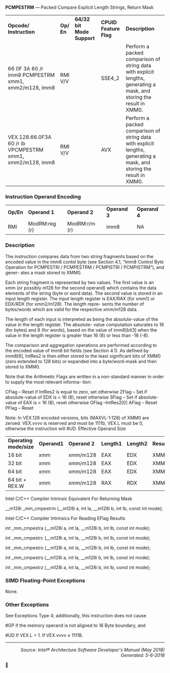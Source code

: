 <b>PCMPESTRM</b> —  Packed Compare Explicit Length Strings, Return Mask
<table>
	<tr>
		<td><b>Opcode/ Instruction</b></td>
		<td><b>Op/ En</b></td>
		<td><b>64/32 bit Mode Support</b></td>
		<td><b>CPUID Feature Flag</b></td>
		<td><b>Description</b></td>
	</tr>
	<tr>
		<td>66 0F 3A 60 /r imm8 PCMPESTRM xmm1, xmm2/m128, imm8</td>
		<td>RMI V/V</td>
		<td></td>
		<td>SSE4_2</td>
		<td>Perform a packed comparison of string data with explicit lengths, generating a mask, and storing the result in XMM0.</td>
	</tr>
	<tr>
		<td>VEX.128.66.0F3A 60 /r ib VPCMPESTRM xmm1, xmm2/m128, imm8</td>
		<td>RMI V/V</td>
		<td></td>
		<td>AVX</td>
		<td>Perform a packed comparison of string data with explicit lengths, generating a mask, and storing the result in XMM0.</td>
	</tr>
</table>


### Instruction Operand Encoding
<table>
	<tr>
		<td><b>Op/En</b></td>
		<td><b>Operand 1</b></td>
		<td><b>Operand 2</b></td>
		<td><b>Operand 3</b></td>
		<td><b>Operand 4</b></td>
	</tr>
	<tr>
		<td>RMI</td>
		<td>ModRM:reg (r)</td>
		<td>ModRM:r/m (r)</td>
		<td>imm8</td>
		<td>NA</td>
	</tr>
</table>


### Description
The instruction compares data from two string fragments based on the encoded value in the imm8 contol byte (see
Section 4.1, “Imm8 Control Byte Operation for PCMPESTRI / PCMPESTRM / PCMPISTRI / PCMPISTRM”), and gener-
ates a mask stored to XMM0.

Each string fragment is represented by two values. The first value is an xmm (or possibly m128 for the second
operand) which contains the data elements of the string (byte or word data). The second value is stored in an input
length register. The input length register is EAX/RAX (for xmm1) or EDX/RDX (for xmm2/m128). The length repre-
sents the number of bytes/words which are valid for the respective xmm/m128 data.

The length of each input is interpreted as being the absolute-value of the value in the length register. The absolute-
value computation saturates to 16 (for bytes) and 8 (for words), based on the value of imm8[bit3] when the value
in the length register is greater than 16 (8) or less than -16 (-8).

The comparison and aggregation operations are performed according to the encoded value of Imm8 bit fields (see
Section 4.1). As defined by imm8[6], IntRes2 is then either stored to the least significant bits of XMM0 (zero
extended to 128 bits) or expanded into a byte/word-mask and then stored to XMM0.

Note that the Arithmetic Flags are written in a non-standard manner in order to supply the most relevant informa-
tion:

CFlag – Reset if IntRes2 is equal to zero, set otherwise
ZFlag – Set if absolute-value of EDX is < 16 (8), reset otherwise
SFlag – Set if absolute-value of EAX is < 16 (8), reset otherwise
OFlag –IntRes2[0]
AFlag – Reset
PFlag – Reset

Note: In VEX.128 encoded versions, bits (MAXVL-1:128) of XMM0 are zeroed. VEX.vvvv is reserved and must be
1111b, VEX.L must be 0, otherwise the instruction will \#UD.
Effective Operand Size
<table>
	<tr>
		<td><b>Operating mode/size</b></td>
		<td><b>Operand1</b></td>
		<td><b>Operand 2</b></td>
		<td><b>Length1</b></td>
		<td><b>Length2</b></td>
		<td><b>Result</b></td>
	</tr>
	<tr>
		<td>16 bit</td>
		<td>xmm</td>
		<td>xmm/m128</td>
		<td>EAX</td>
		<td>EDX</td>
		<td>XMM0</td>
	</tr>
	<tr>
		<td>32 bit</td>
		<td>xmm</td>
		<td>xmm/m128</td>
		<td>EAX</td>
		<td>EDX</td>
		<td>XMM0</td>
	</tr>
	<tr>
		<td>64 bit</td>
		<td>xmm</td>
		<td>xmm/m128</td>
		<td>EAX</td>
		<td>EDX</td>
		<td>XMM0</td>
	</tr>
	<tr>
		<td>64 bit + REX.W</td>
		<td>xmm</td>
		<td>xmm/m128</td>
		<td>RAX</td>
		<td>RDX</td>
		<td>XMM0</td>
	</tr>
</table>

Intel C/C++ Compiler Intrinsic Equivalent For Returning Mask

__m128i _mm_cmpestrm (__m128i a, int la, __m128i b, int lb, const int mode);

Intel C/C++ Compiler Intrinsics For Reading EFlag Results

int     _mm_cmpestra (__m128i a, int la, __m128i b, int lb, const int mode);

int     _mm_cmpestrc (__m128i a, int la, __m128i b, int lb, const int mode);

int     _mm_cmpestro (__m128i a, int la, __m128i b, int lb, const int mode);

int     _mm_cmpestrs (__m128i a, int la, __m128i b, int lb, const int mode);

int     _mm_cmpestrz (__m128i a, int la, __m128i b, int lb, const int mode);

### SIMD Floating-Point Exceptions

None.

### Other Exceptions

See Exceptions Type 4; additionally, this instruction does not cause <p>#GP if the memory operand is not aligned to 16
Byte boundary, and
<p>#UD
If VEX.L = 1.
If VEX.vvvv ≠ 1111B.

 --- 
<p align="right"><i>Source: Intel® Architecture Software Developer's Manual (May 2018)<br>Generated: 5-6-2018</i></p>
